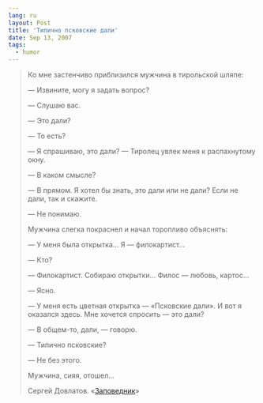 ```yaml
---
lang: ru
layout: Post
title: 'Типично псковские дали'
date: Sep 13, 2007
tags:
  - humor
---
```


> Ко мне застенчиво приблизился мужчина в тирольской шляпе:
>
> — Извините, могу я задать вопрос?
>
> — Слушаю вас.
>
> — Это дали?
>
> — То есть?
>
> — Я спрашиваю, это дали? — Тиролец увлек меня к распахнутому окну.
>
> — В каком смысле?
>
> — В прямом. Я хотел бы знать, это дали или не дали? Если не дали, так и скажите.
>
> — Не понимаю.
>
> Мужчина слегка покраснел и начал торопливо объяснять:
>
> — У меня была открытка… Я — филокартист…
>
> — Кто?
>
> — Филокартист. Собираю открытки… Филос — любовь, картос…
>
> — Ясно.
>
> — У меня есть цветная открытка — «Псковские дали». И вот я оказался здесь. Мне хочется спросить — это дали?
>
> — В общем-то, дали, — говорю.
>
> — Типично псковские?
>
> — Не без этого.
>
> Мужчина, сияя, отошел…
>
> Сергей Довлатов. «[Заповедник](http://www.lib.ru/DOWLATOW/zapowednik.txt)»
